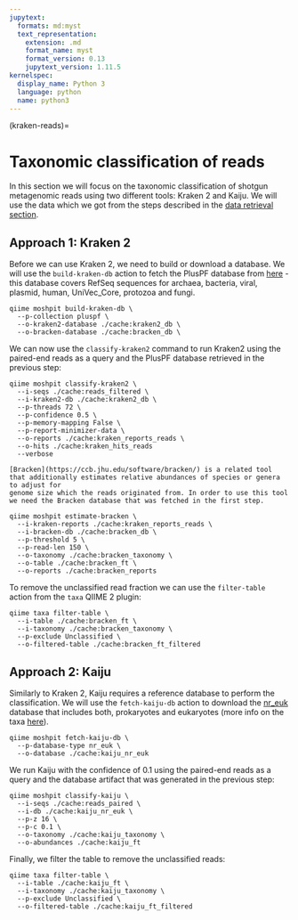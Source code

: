 ```yaml
---
jupytext:
  formats: md:myst
  text_representation:
    extension: .md
    format_name: myst
    format_version: 0.13
    jupytext_version: 1.11.5
kernelspec:
  display_name: Python 3
  language: python
  name: python3
---
```

(kraken-reads)=
# Taxonomic classification of reads
In this section we will focus on the taxonomic classification of shotgun metagenomic reads using two different tools: Kraken 2 and Kaiju. 
We will use the data which we got from the steps described in the [data retrieval section](../00_data_retrieval.md).

## Approach 1: Kraken 2
Before we can use Kraken 2, we need to build or download a database. We will use the `build-kraken-db` action to fetch the PlusPF database 
from [here](https://benlangmead.github.io/aws-indexes/k2) - this database covers RefSeq sequences for archaea, bacteria, viral, plasmid, 
human, UniVec_Core, protozoa and fungi.
```{code-cell}
qiime moshpit build-kraken-db \
  --p-collection pluspf \
  --o-kraken2-database ./cache:kraken2_db \
  --o-bracken-database ./cache:bracken_db \
```

We can now use the `classify-kraken2` command to run Kraken2 using the paired-end reads as a query and the PlusPF database retrieved in the previous step:
```{code-cell}
qiime moshpit classify-kraken2 \
  --i-seqs ./cache:reads_filtered \
  --i-kraken2-db ./cache:kraken2_db \
  --p-threads 72 \
  --p-confidence 0.5 \
  --p-memory-mapping False \
  --p-report-minimizer-data \
  --o-reports ./cache:kraken_reports_reads \
  --o-hits ./cache:kraken_hits_reads
  --verbose
```

```{seealso}
[Bracken](https://ccb.jhu.edu/software/bracken/) is a related tool that additionally estimates relative abundances of species or genera to adjust for
genome size which the reads originated from. In order to use this tool we need the Bracken database that was fetched in the first step.
```

```{code-cell}
qiime moshpit estimate-bracken \
  --i-kraken-reports ./cache:kraken_reports_reads \
  --i-bracken-db ./cache:bracken_db \
  --p-threshold 5 \
  --p-read-len 150 \
  --o-taxonomy ./cache:bracken_taxonomy \
  --o-table ./cache:bracken_ft \
  --o-reports ./cache:bracken_reports
```

To remove the unclassified read fraction we can use the `filter-table` action from the `taxa` QIIME 2 plugin:
```{code-cell}
qiime taxa filter-table \
  --i-table ./cache:bracken_ft \
  --i-taxonomy ./cache:bracken_taxonomy \
  --p-exclude Unclassified \
  --o-filtered-table ./cache:bracken_ft_filtered
```

## Approach 2: Kaiju
Similarly to Kraken 2, Kaiju requires a reference database to perform the classification. We will use the `fetch-kaiju-db` 
action to download the [nr_euk](https://bioinformatics-centre.github.io/kaiju/downloads.html) database that includes both, 
prokaryotes and eukaryotes (more info on the taxa [here](https://github.com/bioinformatics-centre/kaiju/blob/master/util/kaiju-taxonlistEuk.tsv)).
```{code-cell}
qiime moshpit fetch-kaiju-db \
  --p-database-type nr_euk \
  --o-database ./cache:kaiju_nr_euk
```

We run Kaiju with the confidence of 0.1 using the paired-end reads as a query and the database artifact that was generated in the previous step:
```{code-cell}
qiime moshpit classify-kaiju \
  --i-seqs ./cache:reads_paired \
  --i-db ./cache:kaiju_nr_euk \
  --p-z 16 \
  --p-c 0.1 \
  --o-taxonomy ./cache:kaiju_taxonomy \
  --o-abundances ./cache:kaiju_ft
```

Finally, we filter the table to remove the unclassified reads:
```{code-cell}
qiime taxa filter-table \
  --i-table ./cache:kaiju_ft \
  --i-taxonomy ./cache:kaiju_taxonomy \
  --p-exclude Unclassified \
  --o-filtered-table ./cache:kaiju_ft_filtered
```
